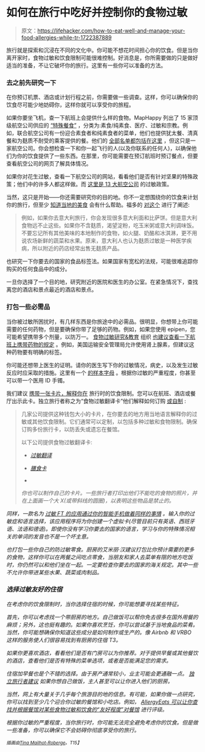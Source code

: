 # 如何在旅行中吃好并控制你的食物过敏

> 原文：<https://lifehacker.com/how-to-eat-well-and-manage-your-food-allergies-while-tr-1722387889>

旅行就是探索和沉浸在不同的文化中。你可能不想花时间担心你的饮食。但是当你离开家时，食物过敏和饮食限制可能很难控制。好消息是，你所需要做的只是做好适当的准备，不让它破坏你的旅行。这里有一些你可以准备的方法。



### 去之前先研究一下

在你预订机票、酒店或计划行程之前，你需要做一些调查。这样，你可以确保你的饮食尽可能少地妨碍你，这样你就可以享受你的旅程。

如果你要坐飞机，查一下航班上会提供什么样的食物。MapHappy 列出了 15 家顶级航空公司供应的 [“特殊餐食”](http://maphappy.org/2015/04/guide-to-special-meals-on-airlines/) ，分类为:素食/纯素食、医疗、过敏和宗教。例如，联合航空公司有一份迎合素食者和纯素食者的菜单，他们也提供犹太餐、清真餐和为麸质不耐受的乘客提供的餐。他们的 [全部名单都包括在这里](http://www.united.com/web/en-US/content/travel/inflight/dining/special/default.aspx) ，但这只是一家航空公司。你会想检查一下和你一起飞行的人(以及你联系的任何人)，以确保他们为你的饮食提供了一些东西。在那里，你可能需要在预订航班时预订餐点，但要查看航空公司的网页了解具体情况。

如果你对花生过敏，查看一下航空公司的网站，看看他们是否有针对坚果的特殊政策；他们中的许多人都这样做。而 [这里是 13 大航空公司](http://lifehacker.com/this-chart-lists-the-allergy-policies-of-13-major-airli-1722128036) 的过敏政策。

当然，这只是开始——你还需要研究你的目的地。你不一定想围绕你的饮食来计划你的旅行，但至少 [知道当地的美食](http://lifehacker.com/ten-great-travel-destinations-if-youre-a-vegetarian-1717606282) 会有什么帮助。福多的 [对这个](http://www.fodors.com/news/story_4218.html) 进行了阐述:

> 例如，如果你去意大利旅行，你会发现很多意大利面和比萨饼。但是意大利食物远不止这些。如果你不含麸质，渴望淀粉，吃玉米粥或意大利调味饭。不要忘记所有其他美味的本地制作的食物，如火腿、奶酪和冰淇淋，更不用说农场新鲜的蔬菜和水果。原来，意大利人也认为麸质过敏是一种医学疾病，所以附近的药店经常出售无麸质产品。

也研究一下你要去的国家的食品标签法。如果国家有宽松的法规，可能很难追踪你购买的任何食品中的成分。

一旦你选择了一个目的地，研究附近的医院和医生的办公室。在紧急情况下，查找离您的酒店和景点最近的酒店和景点。

### 打包一些必需品

当你被过敏所困扰时，有几样东西是你旅途中的必需品。很明显，你想带上你可能需要的任何药物，但是要确保你带了足够的药物。例如，如果您使用 epipen，您可能希望携带多个剂量，以防万一。 [食物过敏研究&教育](https://www.foodallergy.org/) 组织 [也建议查看一下航班上携带药物的规定](http://www.foodallergy.org/managing-food-allergies/traveling) 。例如，美国运输安全管理局允许使用肾上腺素，但建议这种药物要有明确的标签。

你可能还想带上医生的证明。请你的医生写下你的过敏情况，病史，以及发生过敏反应时应采取的措施。这里有一个 [的样本字母](http://www.foodallergy.org/document.doc?id=160) 。根据你过敏的严重程度，你甚至可以带一个医用 ID 手镯。

我们建议 [携带一张卡片，解释你在](http://wayfarer.lifehacker.com/carry-a-card-that-explains-your-dietary-restrictions-1623808932) 旅行时的饮食限制。您可以在航班、酒店或餐厅出示此卡。独立旅行者称之为“食物过敏翻译卡”他们解释如何订购 [或自制](http://www.independenttraveler.com/travel-tips/safety-and-health/traveling-with-dietary-restrictions) :

> 几家公司提供这种钱包大小的卡片，在你要去的地方用当地语言解释你的过敏或其他饮食限制。它们通常可以定制，以包括多种过敏和食物限制。确保订购多份旅行卡，以防丢失或遗忘在餐馆。
> 
> 以下公司提供食物过敏翻译卡:
> 
> *   [*过敏翻译*](https://allergytranslation.com/)
>     
> *   [*膳食卡*](http://www.dietarycard.com/)
>     
> *   [](http://www.selectwisely.com/)
> 
> *你也可以制作自己的卡片。一些旅行者打印出他们不能吃的食物的照片，并在上面画一个大 X(或带斜线的圆圈)，以表明这些物品是禁止的。*

*同样，一款名为 [过敏 FT 的应用通过你的智能手机做着同样的事情](http://allergyft.com/) 。输入你的过敏症和语言选择，该应用程序将为你创建一个虚拟卡(尽管目前只有英语、西班牙语、法语和德语)。即使你没有学习你要去的国家的语言，学习与你的特殊情况相关的单词的发音也不是一个坏主意。*

*也打包一些你自己的防过敏零食。厨房的艾米丽·汉建议打包比你预计需要的更多的食物，这样你可以在两餐之间吃点零食，当朋友和家人去菜单有限的地方吃饭时，你仍然可以和他们坐在一起。一定要检查你要去的国家的海关规定。其中一些不允许你带进某些水果、蔬菜或肉制品。*

### *选择过敏友好的住宿*

*在考虑你的饮食限制时，当你选择住宿的时候，你可能想要寻找某些特征。*

*首先，你可以考虑找一个带厨房的地方。自己做饭可以帮你免去很多在国外用餐的麻烦；另外，这也挺有趣的。如果你喜欢烹饪，你可以尝试基于当地食品的菜肴。当然，你可能想确保你知道这些成分是如何制作或生产的。像 Airbnb 和 VRBO 这样的服务使人们很容易找到有厨房的住宿 T3。*

*如果你更喜欢酒店，看看他们是否有门房可以为你推荐。对于提供早餐或其他餐饮的酒店，查看他们是否有特殊的菜单选项，或者是否能满足您的需求。*

*住宿加早餐也是个不错的选择。由于房产通常较小，业主可能会更通融一点。 [独立旅行者建议](http://www.independenttraveler.com/travel-tips/safety-and-health/traveling-with-dietary-restrictions) 如果你想自己做饭，主人甚至可以让你进入他们的厨房。*

*当然，网上有大量关于几乎每个旅游目的地的信息。有可能，如果你做一点研究，你可以找到至少几个迎合你过敏的餐馆和小吃店。例如， [AllergyEats 可以让你查找并根据餐馆对某些食物过敏和饮食的“友好程度”对餐馆](http://www.allergyeats.com/#) 进行评级。*

*根据你过敏的严重程度，当你旅行时，你可能无法完全避免考虑你的饮食。但是做一些准备，你可以确保它不会妨碍你彻底享受你的旅行。*

*<small>*插画由*</small>[<small>*Tina Mailhot-Roberge*</small>](http://vervex.ca/)<small>*。*T15】</small>*